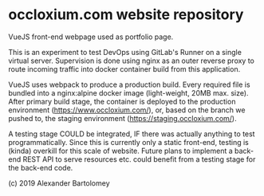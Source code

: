 # occloxium.com website repository

VueJS front-end webpage used as portfolio page.

This is an experiment to test DevOps using GitLab's Runner on a single virtual server. Supervision is done using nginx as an outer reverse proxy to route incoming traffic into docker container build from this application. 

VueJS uses webpack to produce a production build. Every required file is bundled into a nginx:alpine docker image (light-weight, 20MB max. size). After primary build stage, the container is deployed to the production environment (<https://www.occloxium.com/>), or, based on the branch we pushed to, the staging environment (<https://staging.occloxium.com/>).

A testing stage COULD be integrated, IF there was actually anything to test programmatically. Since this is currently only a static front-end, testing is (kinda) overkill for this scale of website. Future plans to implement a back-end REST API to serve resources etc. could benefit from a testing stage for the back-end code. 

(c) 2019 Alexander Bartolomey
